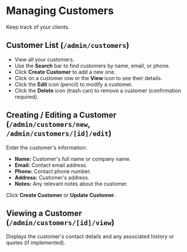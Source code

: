 # Managing Customers

Keep track of your clients.

## Customer List (`/admin/customers`)

*   View all your customers.
*   Use the **Search** bar to find customers by name, email, or phone.
*   Click **Create Customer** to add a new one.
*   Click on a customer row or the **View** icon to see their details.
*   Click the **Edit** icon (pencil) to modify a customer.
*   Click the **Delete** icon (trash can) to remove a customer (confirmation required).

## Creating / Editing a Customer (`/admin/customers/new`, `/admin/customers/[id]/edit`)

Enter the customer's information:

*   **Name:** Customer's full name or company name.
*   **Email:** Contact email address.
*   **Phone:** Contact phone number.
*   **Address:** Customer's address.
*   **Notes:** Any relevant notes about the customer.

Click **Create Customer** or **Update Customer**.

## Viewing a Customer (`/admin/customers/[id]/view`)

Displays the customer's contact details and any associated history or quotes (if implemented). 